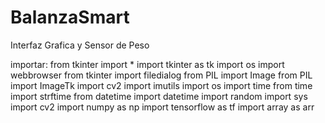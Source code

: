 # BalanzaSmart
Interfaz Grafica y Sensor de Peso

importar:
from tkinter import *
import tkinter as tk
import os
import webbrowser
from tkinter import filedialog
from PIL import Image
from PIL import ImageTk
import cv2
import imutils
import os
import time
from time import   strftime
from datetime import datetime
import random
import sys
import cv2
import numpy as np
import tensorflow as tf
import array as arr

<script type="module">
  // Import the functions you need from the SDKs you need
  import { initializeApp } from "https://www.gstatic.com/firebasejs/9.8.4/firebase-app.js";
  import { getAnalytics } from "https://www.gstatic.com/firebasejs/9.8.4/firebase-analytics.js";
  // TODO: Add SDKs for Firebase products that you want to use
  // https://firebase.google.com/docs/web/setup#available-libraries

  // Your web app's Firebase configuration
  // For Firebase JS SDK v7.20.0 and later, measurementId is optional
  const firebaseConfig = {
    apiKey: "AIzaSyD2876tJ2zAdFriWTOKZfWZTOS4L9s5ytY",
    authDomain: "proyectobalanzasmart.firebaseapp.com",
    projectId: "proyectobalanzasmart",
    storageBucket: "proyectobalanzasmart.appspot.com",
    messagingSenderId: "893862381713",
    appId: "1:893862381713:web:8ed11c18556d094e475730",
    measurementId: "G-NQGT8FZZTL"
  };

  // Initialize Firebase
  const app = initializeApp(firebaseConfig);
  const analytics = getAnalytics(app);
</script>
